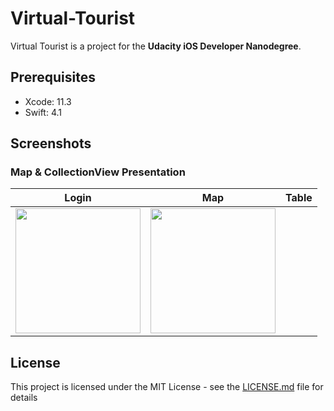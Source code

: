 # Virtual-Tourist
Virtual Tourist is a project for the **Udacity iOS Developer Nanodegree**.

## Prerequisites
- Xcode: 11.3
- Swift: 4.1

## Screenshots
### Map & CollectionView Presentation
| Login | Map | Table |
|----------|-----------|-----------|
|<img src="https://github.com/MSWagner/OnTheMap/blob/master/Screenshots/MapView.PNG" width="200">|<img src="https://github.com/MSWagner/OnTheMap/blob/master/Screenshots/PhotoCollection.PNG" width="200">|

## License
This project is licensed under the MIT License - see the [LICENSE.md](LICENSE.md) file for details
